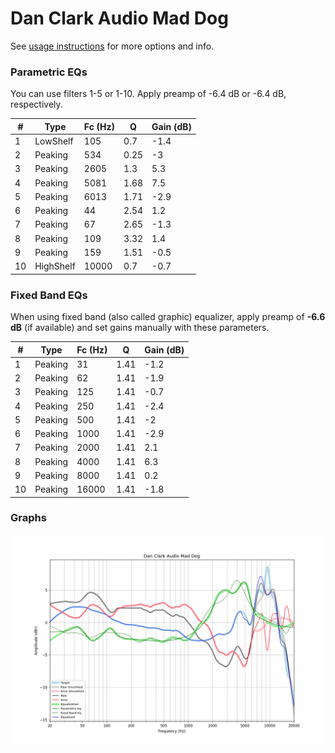 # Dan Clark Audio Mad Dog
See [usage instructions](https://github.com/jaakkopasanen/AutoEq#usage) for more options and info.

### Parametric EQs
You can use filters 1-5 or 1-10. Apply preamp of -6.4 dB or -6.4 dB, respectively.

|   # | Type      |   Fc (Hz) |    Q |   Gain (dB) |
|-----|-----------|-----------|------|-------------|
|   1 | LowShelf  |       105 | 0.7  |        -1.4 |
|   2 | Peaking   |       534 | 0.25 |        -3   |
|   3 | Peaking   |      2605 | 1.3  |         5.3 |
|   4 | Peaking   |      5081 | 1.68 |         7.5 |
|   5 | Peaking   |      6013 | 1.71 |        -2.9 |
|   6 | Peaking   |        44 | 2.54 |         1.2 |
|   7 | Peaking   |        67 | 2.65 |        -1.3 |
|   8 | Peaking   |       109 | 3.32 |         1.4 |
|   9 | Peaking   |       159 | 1.51 |        -0.5 |
|  10 | HighShelf |     10000 | 0.7  |        -0.7 |

### Fixed Band EQs
When using fixed band (also called graphic) equalizer, apply preamp of **-6.6 dB** (if available) and set gains manually with these parameters.

|   # | Type    |   Fc (Hz) |    Q |   Gain (dB) |
|-----|---------|-----------|------|-------------|
|   1 | Peaking |        31 | 1.41 |        -1.2 |
|   2 | Peaking |        62 | 1.41 |        -1.9 |
|   3 | Peaking |       125 | 1.41 |        -0.7 |
|   4 | Peaking |       250 | 1.41 |        -2.4 |
|   5 | Peaking |       500 | 1.41 |        -2   |
|   6 | Peaking |      1000 | 1.41 |        -2.9 |
|   7 | Peaking |      2000 | 1.41 |         2.1 |
|   8 | Peaking |      4000 | 1.41 |         6.3 |
|   9 | Peaking |      8000 | 1.41 |         0.2 |
|  10 | Peaking |     16000 | 1.41 |        -1.8 |

### Graphs
![](./Dan%20Clark%20Audio%20Mad%20Dog.png)
